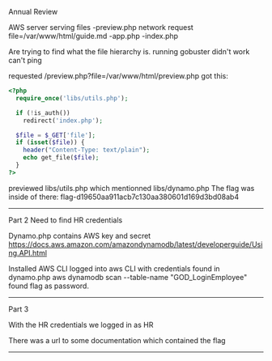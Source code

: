 Annual Review

AWS server
serving files
  -preview.php
    network request file=/var/www/html/guide.md
  -app.php
  -index.php

Are trying to find what the file hierarchy is.
running gobuster didn't work can't ping

requested /preview.php?file=/var/www/html/preview.php got this:
```php
<?php
  require_once('libs/utils.php');

  if (!is_auth())
    redirect('index.php');

  $file = $_GET['file'];
  if (isset($file)) {
    header("Content-Type: text/plain");
    echo get_file($file);
  }
?>
```
previewed libs/utils.php which mentionned libs/dynamo.php
The flag was inside of there: flag-d19650aa911acb7c130aa380601d169d3bd08ab4

---

Part 2 
Need to find HR credentials

Dynamo.php contains AWS key and secret
https://docs.aws.amazon.com/amazondynamodb/latest/developerguide/Using.API.html 

Installed AWS CLI
logged into aws CLI with credentials found in dynamo.php
aws dynamodb scan --table-name "GOD_LoginEmployee"
found flag as password.

---

Part 3

With the HR credentials we logged in as HR

There was a url to some documentation which contained the flag

---